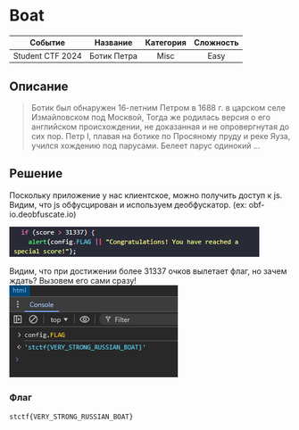 # Boat

|   Cобытие   | Название | Категория | Сложность |
| :---------: | :------: | :-------: | :-------: |
| Student CTF 2024 |   Ботик Петра   |  Misc  |  Easy  |

## Описание

>Ботик был обнаружен 16-летним Петром в 1688 г. в царском селе Измайловском под Москвой, Тогда же родилась версия о его английском происхождении, не доказанная и не опровергнутая до сих пор. Петр I, плавая на ботике по Просяному пруду и реке Яуза, учился хождению под парусами. Белеет парус одинокий ...

## Решение

Поскольку приложение у нас клиентское, можно получить доступ к js. Видим, что js обфусцирован и используем деобфускатор. (ex: 
obf-io.deobfuscate.io)

![Деобфускация](./img/image.png)

Видим, что при достижении более 31337 очков вылетает флаг, но зачем ждать? Вызовем его сами сразу!
![Флаг](./img/image1.png)

### Флаг

```
stctf{VERY_STRONG_RUSSIAN_BOAT}
```
